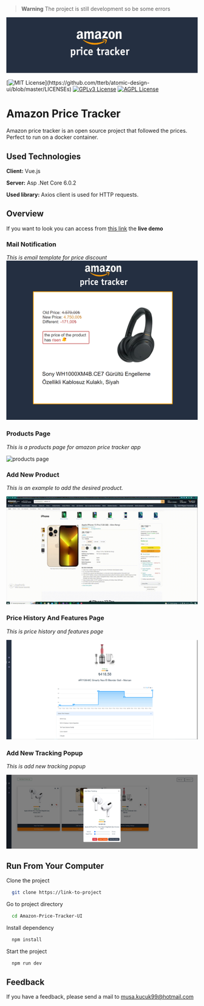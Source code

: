 > **Warning**
> The project is still development so be some errors 

<img src="https://github.com/vankenobi/Amazon-Price-Tracker-UI/blob/main/src/ded.png" alt="logo" />
    
[![MIT License](https://img.shields.io/apm/l/atomic-design-ui.svg?)](https://github.com/tterb/atomic-design-ui/blob/master/LICENSEs)
[![GPLv3 License](https://img.shields.io/badge/License-GPL%20v3-yellow.svg)](https://opensource.org/licenses/)
[![AGPL License](https://img.shields.io/badge/license-AGPL-blue.svg)](http://www.gnu.org/licenses/agpl-3.0)

  
# Amazon Price Tracker

Amazon price tracker is an open source project that followed the prices. Perfect to run on a docker container.



## Used Technologies

**Client:** Vue.js

**Server:** Asp .Net Core 6.0.2

**Used library:** Axios client is used for HTTP requests.
## Overview

If you want to look you can access from [this link](http://44.204.241.92/)  the **live demo**

### Mail Notification 

*This is email template for price discount*
<img src="https://github.com/vankenobi/Amazon-Price-Tracker-UI/blob/main/src/Ekran%20g%C3%B6r%C3%BCnt%C3%BCs%C3%BC%202022-07-14%20000855.png" alt="mail" />

### Products Page                                                                                                                                                                                                                                                                                            
*This is a products page for amazon price tracker app*

<img src="https://github.com/vankenobi/Amazon-Price-Tracker-UI/blob/main/src/products%20page.gif" alt="products page" />


### Add New Product

*This is an example to add the desired product.* 

<img src="https://github.com/vankenobi/Amazon-Price-Tracker-UI/blob/main/src/Add%20new%20product.gif" alt="add new product" />

### Price History And Features Page 

*This is price history and features page*

<img src="https://github.com/vankenobi/Amazon-Price-Tracker-UI/blob/main/src/pricehistory.png" alt="Price History And Features Page " />


### Add New Tracking Popup 

*This is add new tracking popup*

<img src="https://github.com/vankenobi/Amazon-Price-Tracker-UI/blob/main/src/track%20the%20product.png" alt="add tracking" />

## Run From Your Computer

Clone the project

```bash
  git clone https://link-to-project
```

Go to project directory

```bash
  cd Amazon-Price-Tracker-UI
```

Install dependency

```bash
  npm install
```

Start the project

```bash
  npm run dev
```

  
## Feedback

If you have a feedback, please send a mail to musa.kucuk99@hotmail.com

  
